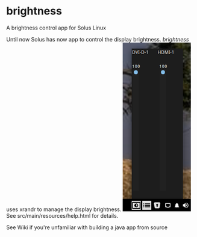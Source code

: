 # brightness

A brightness control app for Solus Linux

Until now Solus has now app to control the display brightness. <i>brightness</i> uses xrandr to manage the display brightness.
<img src="sliders.png"></img><br>
See src/main/resources/help.html for details.

See Wiki if you're unfamiliar with building a java app from source
  

